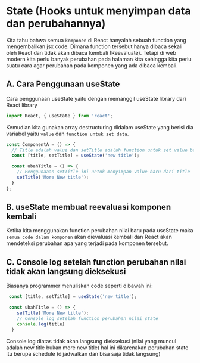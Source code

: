 # State (Hooks untuk menyimpan data dan perubahannya)

Kita tahu bahwa semua `komponen` di React hanyalah sebuah function yang mengembalikan jsx code. Dimana function tersebut hanya dibaca sekali oleh React dan tidak akan dibaca kembali (Reevaluate). Tetapi di web modern kita perlu banyak perubahan pada halaman kita sehingga kita perlu suatu cara agar perubahan pada komponen yang ada dibaca kembali. 

## A. Cara Penggunaan useState

Cara penggunaan useState yaitu dengan memanggil useState library dari React library

```js
import React, { useState } from 'react';
```

Kemudian kita gunakan array destructuring didalam useState yang berisi dia variabel yaitu `value` dan `function untuk set data`. 

```js
const ComponentA = () => {
  // Title adalah value dan setTitle adalah function untuk set value barunya
  const [title, setTitle] = useState('new title');

  const ubahTitle = () => {
    // Penggunaaan setTitle ini untuk menyimpan value baru dari title
    setTitle('More New title');
  }
};
```

## B. useState membuat reevaluasi komponen kembali

Ketika kita menggunakan function perubahan nilai baru pada useState maka `semua code dalam komponen` akan dievaluasi kembali dan React akan mendeteksi perubahan apa yang terjadi pada komponen tersebut.

## C. Console log setelah function perubahan nilai tidak akan langsung dieksekusi

Biasanya programmer menuliskan code seperti dibawah ini:

```js
 const [title, setTitle] = useState('new title');

 const ubahTitle = () => {
    setTitle('More New title');
    // Console log setelah function perubahan nilai state
    console.log(title)
  }
```

Console log diatas tidak akan langsung dieksekusi (nilai yang muncul adalah new title bukan more new title) hal ini dikarenakan perubahan state itu berupa schedule (dijadwalkan dan bisa saja tidak langsung)